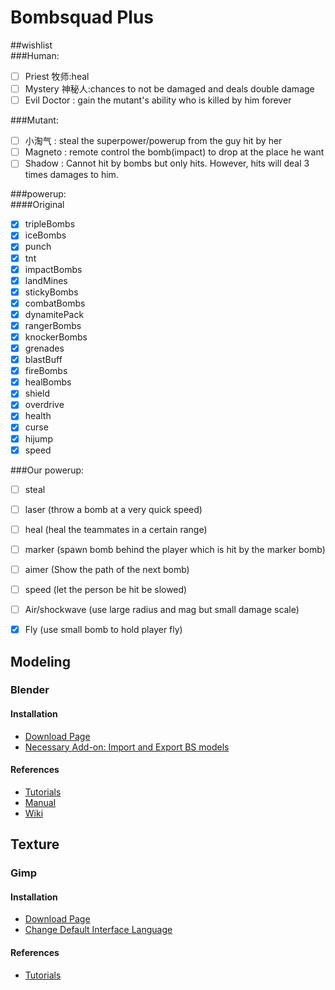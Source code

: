 # Bombsquad Plus  

##wishlist  
###Human:  
- [ ] Priest 牧师:heal  
- [ ] Mystery 神秘人:chances to not be damaged and deals double damage  
- [ ] Evil Doctor : gain the mutant's ability who is killed by him forever  

###Mutant:  
- [ ] 小淘气 : steal the superpower/powerup from the guy hit by her  
- [ ] Magneto : remote control the bomb(impact) to drop at the place he want
- [ ] Shadow : Cannot hit by bombs but only hits. However, hits will deal 3 times damages to him.

###powerup:  
####Original  
- [x] tripleBombs  
- [x] iceBombs  
- [x] punch  
- [x] tnt  
- [x] impactBombs  
- [x] landMines  
- [x] stickyBombs  
- [x] combatBombs  
- [x] dynamitePack  
- [x] rangerBombs  
- [x] knockerBombs  
- [x] grenades  
- [x] blastBuff  
- [x] fireBombs  
- [x] healBombs  
- [x] shield  
- [x] overdrive  
- [x] health  
- [x] curse  
- [x] hijump  
- [x] speed  

###Our powerup:  
- [ ] steal  
- [ ] laser (throw a bomb at a very quick speed)  
- [ ] heal (heal the teammates in a certain range)  
- [ ] marker (spawn bomb behind the player which is hit by the marker bomb)  
- [ ] aimer (Show the path of the next bomb)  
- [ ] speed (let the person be hit be slowed)  
- [ ] Air/shockwave (use large radius and mag but small damage scale)  
- [x] Fly (use small bomb to hold player fly)  


## Modeling

### Blender

#### Installation
* [Download Page](https://www.blender.org/download/)
* [Necessary Add-on: Import and Export BS models](https://github.com/Mrmaxmeier/BombSquad-Community-Mod-Manager/tree/master/utils/blender)

#### References
* [Tutorials](https://www.youtube.com/watch?v=LLV7h-WLIx0&list=PLrgQj91MOVfjTShOMRY8TLmkJ7OFr7bj6)
* [Manual](https://docs.blender.org/manual/en/dev/getting_started/index.html)
* [Wiki](https://wiki.blender.org/)

## Texture
### Gimp
#### Installation
* [Download Page](http://gimp.lisanet.de/Website/Support.html)
* [Change Default Interface Language](http://www.ekenberg.se/blog/change-gimp-interface-language-on-mac/)
#### References
* [Tutorials](https://www.gimp.org/tutorials/)
